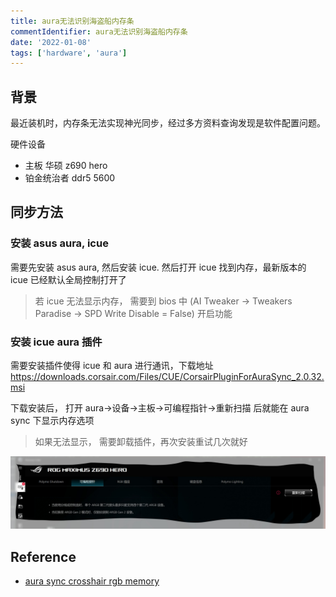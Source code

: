 ```yaml
---
title: aura无法识别海盗船内存条
commentIdentifier: aura无法识别海盗船内存条
date: '2022-01-08'
tags: ['hardware', 'aura']
---
```


## 背景

最近装机时，内存条无法实现神光同步，经过多方资料查询发现是软件配置问题。

硬件设备

- 主板 华硕 z690 hero
- 铂金统治者 ddr5 5600

## 同步方法

### 安装 asus aura, icue

需要先安装 asus aura, 然后安装 icue. 然后打开 icue 找到内存，最新版本的 icue 已经默认全局控制打开了

> 若 icue 无法显示内存， 需要到 bios 中 (AI Tweaker -> Tweakers Paradise -> SPD Write Disable = False) 开启功能

### 安装 icue aura 插件

需要安装插件使得 icue 和 aura 进行通讯，下载地址 https://downloads.corsair.com/Files/CUE/CorsairPluginForAuraSync_2.0.32.msi

下载安装后， 打开 aura->设备->主板->可编程指针->重新扫描 后就能在 aura sync 下显示内存选项

> 如果无法显示， 需要卸载插件，再次安装重试几次就好

![aura setup screenshot](./screenshot.jpg)

## Reference

- [aura sync crosshair rgb memory](https://hearthstats.net/how-to-enable-aura-sync-control-for-corsair-rgb-memory-2021/)

